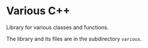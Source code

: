 # Various C++

Library for various classes and functions.

The library and its files are in the subdirectory `various`.